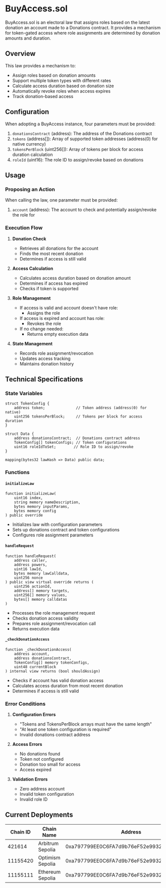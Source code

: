 # BuyAccess.sol

BuyAccess.sol is an electoral law that assigns roles based on the latest donation an account made to a Donations contract. It provides a mechanism for token-gated access where role assignments are determined by donation amounts and duration.

## Overview

This law provides a mechanism to:
- Assign roles based on donation amounts
- Support multiple token types with different rates
- Calculate access duration based on donation size
- Automatically revoke roles when access expires
- Track donation-based access

## Configuration

When adopting a BuyAccess instance, four parameters must be provided:

1. `donationsContract` (address): The address of the Donations contract
2. `tokens` (address[]): Array of supported token addresses (address(0) for native currency)
3. `tokensPerBlock` (uint256[]): Array of tokens per block for access duration calculation
4. `roleId` (uint16): The role ID to assign/revoke based on donations

## Usage

### Proposing an Action

When calling the law, one parameter must be provided:

1. `account` (address): The account to check and potentially assign/revoke the role for

### Execution Flow

1. **Donation Check**
   - Retrieves all donations for the account
   - Finds the most recent donation
   - Determines if access is still valid

2. **Access Calculation**
   - Calculates access duration based on donation amount
   - Determines if access has expired
   - Checks if token is supported

3. **Role Management**
   - If access is valid and account doesn't have role:
     - Assigns the role
   - If access is expired and account has role:
     - Revokes the role
   - If no change needed:
     - Returns empty execution data

4. **State Management**
   - Records role assignment/revocation
   - Updates access tracking
   - Maintains donation history

## Technical Specifications

### State Variables

```solidity
struct TokenConfig {
    address token;              // Token address (address(0) for native)
    uint256 tokensPerBlock;     // Tokens per block for access duration
}

struct Data {
    address donationsContract;  // Donations contract address
    TokenConfig[] tokenConfigs; // Token configurations
    uint16 roleIdToSet;        // Role ID to assign/revoke
}

mapping(bytes32 lawHash => Data) public data;
```

### Functions

#### `initializeLaw`
```solidity
function initializeLaw(
    uint16 index,
    string memory nameDescription,
    bytes memory inputParams,
    bytes memory config
) public override
```
- Initializes law with configuration parameters
- Sets up donations contract and token configurations
- Configures role assignment parameters

#### `handleRequest`
```solidity
function handleRequest(
    address caller,
    address powers,
    uint16 lawId,
    bytes memory lawCalldata,
    uint256 nonce
) public view virtual override returns (
    uint256 actionId,
    address[] memory targets,
    uint256[] memory values,
    bytes[] memory calldatas
)
```
- Processes the role management request
- Checks donation access validity
- Prepares role assignment/revocation call
- Returns execution data

#### `_checkDonationAccess`
```solidity
function _checkDonationAccess(
    address account,
    address donationsContract,
    TokenConfig[] memory tokenConfigs,
    uint48 currentBlock
) internal view returns (bool shouldAssign)
```
- Checks if account has valid donation access
- Calculates access duration from most recent donation
- Determines if access is still valid

### Error Conditions

1. **Configuration Errors**
   - "Tokens and TokensPerBlock arrays must have the same length"
   - "At least one token configuration is required"
   - Invalid donations contract address

2. **Access Errors**
   - No donations found
   - Token not configured
   - Donation too small for access
   - Access expired

3. **Validation Errors**
   - Zero address account
   - Invalid token configuration
   - Invalid role ID

## Current Deployments

| Chain ID  | Chain Name         | Address                                      |
|-----------|-------------------|----------------------------------------------|
| 421614    | Arbitrum Sepolia  | 0xa797799EE0C6FA7d9b76eF52e993288a04982267  |
| 11155420  | Optimism Sepolia  | 0xa797799EE0C6FA7d9b76eF52e993288a04982267  |
| 11155111  | Ethereum Sepolia  | 0xa797799EE0C6FA7d9b76eF52e993288a04982267  | 



